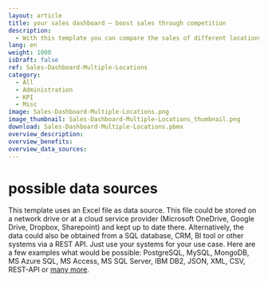 ```yaml
---
layout: article
title: your sales dashboard – boost sales through competition
description: 
  - With this template you can compare the sales of different locations of your company and thus create more competition among your sales employees. Through the comprehensible target/actual comparison of the sales of the respective locations, your sales employees can see where they currently stand and where they should stand and thus strengthen their motivation.  A simple Excel spreadsheet containing the daily sales of the three locations serves as the data basis, but a CRM or sales tool could also be connected here. This template is also a perfect example of how you can use data flows to evaluate such data and make it useful for your purposes. Download now and increase your sales!
lang: en
weight: 1000
isDraft: false
ref: Sales-Dashboard-Multiple-Locations
category:
  - All
  - Administration
  - KPI
  - Misc
image: Sales-Dashboard-Multiple-Locations.png
image_thumbnail: Sales-Dashboard-Multiple-Locations_thumbnail.png
download: Sales-Dashboard-Multiple-Locations.pbmx
overview_description:
overview_benefits:
overview_data_sources:
---
```

# possible data sources
This template uses an Excel file as data source. This file could be stored on a network drive or at a cloud service provider (Microsoft OneDrive, Google Drive, Dropbox, Sharepoint) and kept up to date there. Alternatively, the data could also be obtained from a SQL database, CRM, BI tool or other systems via a REST API. Just use your systems for your use case. Here are a few examples what would be possible: PostgreSQL, MySQL, MongoDB, MS Azure SQL, MS Access, MS SQL Server, IBM DB2, JSON, XML, CSV, REST-API or [many more](https://peakboard.com/en/interfaces/).
